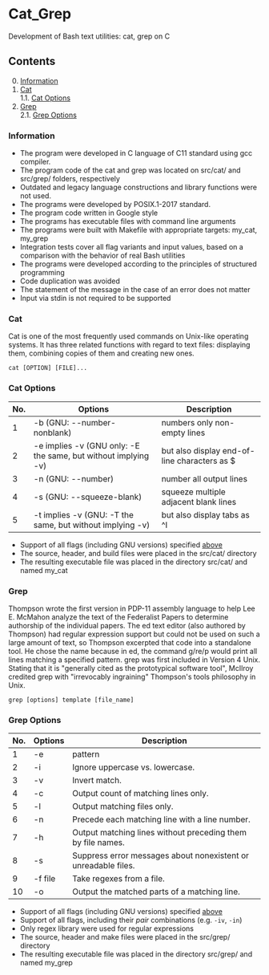 # Cat_Grep
Development of Bash text utilities: cat, grep on C



## Contents

0. [Information](#information)
1. [Cat](#cat) \
   1.1. [Cat Options](#cat-options)
2. [Grep](#grep) \
   2.1. [Grep Options](#grep-options)





### Information

- The program were developed in C language of C11 standard using gcc compiler.
- The program code of the cat and grep was located on src/cat/ and src/grep/ folders, respectively  
- Outdated and legacy language constructions and library functions were not used.
- The programs were developed by POSIX.1-2017 standard.
- The program code written in Google style
- The programs has executable files with command line arguments
- The programs were built with Makefile with appropriate targets: my_cat, my_grep
- Integration tests cover all flag variants and input values, based on a comparison with the behavior of real Bash utilities 
- The programs were developed according to the principles of structured programming
- Code duplication was avoided
- The statement of the message in the case of an error does not matter
- Input via stdin is not required to be supported


### Cat

Cat is one of the most frequently used commands on Unix-like operating systems. It has three related functions with regard to text files: displaying them, combining copies of them and creating new ones.

`cat [OPTION] [FILE]...`

### Cat Options

| No. | Options | Description |
| ------ | ------ | ------ |
| 1 | -b (GNU: --number-nonblank) | numbers only non-empty lines |
| 2 | -e implies -v (GNU only: -E the same, but without implying -v) | but also display end-of-line characters as $  |
| 3 | -n (GNU: --number) | number all output lines |
| 4 | -s (GNU: --squeeze-blank) | squeeze multiple adjacent blank lines |
| 5 | -t implies -v (GNU: -T the same, but without implying -v) | but also display tabs as ^I  |


- Support of all flags (including GNU versions) specified [above](#cat-options)
- The source, header, and build files were placed in the src/cat/ directory
- The resulting executable file was placed in the directory src/cat/ and named my_cat


### Grep

Thompson wrote the first version in PDP-11 assembly language to help Lee E. McMahon analyze the text of the Federalist Papers to determine authorship of the individual papers. The ed text editor (also authored by Thompson) had regular expression support but could not be used on such a large amount of text, so Thompson excerpted that code into a standalone tool. He chose the name because in ed, the command g/re/p would print all lines matching a specified pattern. grep was first included in Version 4 Unix. Stating that it is "generally cited as the prototypical software tool", McIlroy credited grep with "irrevocably ingraining" Thompson's tools philosophy in Unix.

`grep [options] template [file_name]`

### Grep Options

| No. | Options | Description |
| ------ | ------ | ------ |
| 1 | -e | pattern |
| 2 | -i | Ignore uppercase vs. lowercase.  |
| 3 | -v | Invert match. |
| 4 | -c | Output count of matching lines only. |
| 5 | -l | Output matching files only.  |
| 6 | -n | Precede each matching line with a line number. |
| 7 | -h | Output matching lines without preceding them by file names. |
| 8 | -s | Suppress error messages about nonexistent or unreadable files. |
| 9 | -f file | Take regexes from a file. |
| 10 | -o | Output the matched parts of a matching line. |


- Support of all flags (including GNU versions) specified [above](#grep-options)
- Support of all flags, including their _pair_ combinations (e.g. `-iv`, `-in`)
- Only regex library were used for regular expressions
- The source, header and make files were placed in the src/grep/ directory
- The resulting executable file was placed in the directory src/grep/ and named my_grep
